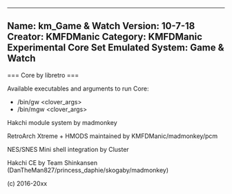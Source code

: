 -----------------------
Name: km_Game & Watch
Version: 10-7-18
Creator: KMFDManic
Category: KMFDManic Experimental Core Set
Emulated System: Game & Watch
-----------------------
=== Core by libretro ===

Available executables and arguments to run Core:
- /bin/gw <rom> <clover_args>
- /bin/mgw <rom> <clover_args>

Hakchi module system by madmonkey

RetroArch Xtreme + HMODS maintained by KMFDManic/madmonkey/pcm

NES/SNES Mini shell integration by Cluster

Hakchi CE by Team Shinkansen (DanTheMan827/princess_daphie/skogaby/madmonkey)

(c) 2016-20xx
